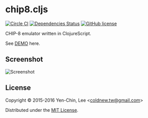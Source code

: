 # chip8.cljs
[![Circle CI](https://circleci.com/gh/coldnew/chip8.cljs/tree/master.svg?style=svg)](https://circleci.com/gh/coldnew/chip8.cjs/tree/master)
[![Dependencies Status](https://jarkeeper.com/coldnew/chip8.cljs/status.svg)](https://jarkeeper.com/coldnew/chip8.cljs)
[![GitHub license](https://img.shields.io/badge/license-MIT-blue.svg)](https://raw.githubusercontent.com/coldnew/chip8.cljs/master/LICENSE)

CHIP-8 emulator written in ClojureScript.

See [DEMO](http://coldnew.github.io/chip8.cljs) here.

## Screenshot

![Screenshot](https://raw.githubusercontent.com/coldnew/chip8.cljs/master/screenshot.png)

## License

Copyright © 2015-2016 Yen-Chin, Lee <<coldnew.tw@gmail.com>>

Distributed under the [MIT License](http://opensource.org/licenses/MIT).